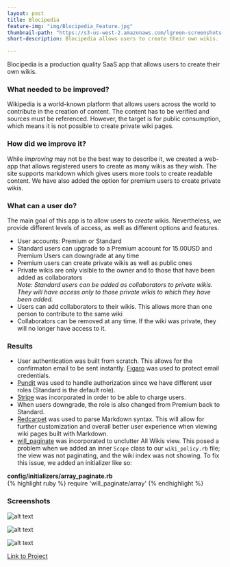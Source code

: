 ```yaml
---
layout: post
title: Blocipedia
feature-img: "img/Blocipedia_Feature.jpg"
thumbnail-path: "https://s3-us-west-2.amazonaws.com/lgreen-screenshots-bloc/Blocipedia2.png"
short-description: Blocipedia allows users to create their own wikis.

---
```

Blocipedia is a production quality SaaS app that allows users to create their own wikis. 

### What needed to be improved?

Wikipedia is a world-known platform that allows users across the world to contribute in the creation of content. The content has to be verified and sources must be referenced. However, the target is for public consumption, which means it is not possible to create private wiki pages. 

### How did we improve it?

While _improving_ may not be the best way to describe it, we created a web-app that allows registered users to create as many wikis as they wish. The site supports markdown which gives users more tools to create readable content. We have also added the option for premium users to create private wikis. 

### What can a user do?

The main goal of this app is to allow users to *create* wikis. Nevertheless, we provide different levels of access, as well as different options and features. 

* User accounts: Premium or Standard 
* Standard users can upgrade to a Premium account for 15.00USD and Premium Users can downgrade at any time 
* Premium users can create private wikis as well as public ones
* Private wikis are only visible to the owner and to those that have been added as collaborators<br />
_Note: Standard users can be added as collaborators to private wikis. They will have access only to those private wikis to which they have been added._
* Users can add collaborators to their wikis. This allows more than one person to contribute to the same wiki
* Collaborators can be removed at any time. If the wiki was private, they will no longer have access to it.

### Results

* User authentication was built from scratch. This allows for the confirmaton email to be sent instantly. [Figaro](https://github.com/laserlemon/figaro) was used to protect email credentials. 
* [Pundit](https://github.com/elabs/pundit) was used to handle authorization since we have different user roles (Standard is the default role).
* [Stripe](https://stripe.com/) was incorporated in order to be able to charge users.
* When users downgrade, the role is also changed from Premium back to Standard.
* [Redcarpet](https://github.com/vmg/redcarpet) was used to parse Markdown syntax. This will allow for further customization and overall better user experience when viewing wiki pages built with Markdown. 
* [will_paginate](https://github.com/mislav/will_paginate) was incorporated to unclutter All Wikis view. This posed a problem when we added an inner `Scope` class to our `wiki_policy.rb` file; the view was not paginating, and the wiki index was not showing. To fix this issue, we added an initializer like so:

**config/initializers/array_paginate.rb**<br />
 {% highlight ruby %}
  require 'will_paginate/array'
 {% endhighlight %}

### Screenshots 

![alt text][logo]

[logo]: https://s3-us-west-2.amazonaws.com/lgreen-screenshots-bloc/Screen+Shot+2015-09-28+at+5.41.21+PM.png "Blocipedia Screenshot 1"

![alt text][logo2]

[logo2]: https://s3-us-west-2.amazonaws.com/lgreen-screenshots-bloc/Screen+Shot+2015-09-28+at+5.36.00+PM.png "Blocipedia Screenshot 2"

![alt text][logo3]

[logo3]: https://s3-us-west-2.amazonaws.com/lgreen-screenshots-bloc/Screen+Shot+2015-09-28+at+5.42.30+PM.png "Blocipedia Screenshot 3"

[Link to Project](https://liz11-blocipedia.herokuapp.com/)